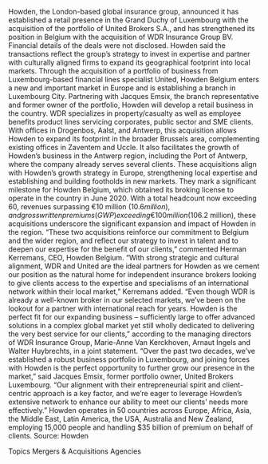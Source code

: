 Howden, the London-based global insurance group, announced it has established a retail presence in the Grand Duchy of Luxembourg with the acquisition of the portfolio of United Brokers S.A., and has strengthened its position in Belgium with the acquisition of WDR Insurance Group BV.
Financial details of the deals were not disclosed.
Howden said the transactions reflect the group’s strategy to invest in expertise and partner with culturally aligned firms to expand its geographical footprint into local markets.
Through the acquisition of a portfolio of business from Luxembourg-based financial lines specialist United, Howden Belgium enters a new and important market in Europe and is establishing a branch in Luxembourg City. Partnering with Jacques Emsix, the branch representative and former owner of the portfolio, Howden will develop a retail business in the country.
WDR specializes in property/casualty as well as employee benefits product lines servicing corporates, public sector and SME clients. With offices in Drogenbos, Aalst, and Antwerp, this acquisition allows Howden to expand its footprint in the broader Brussels area, complementing existing offices in Zaventem and Uccle. It also facilitates the growth of Howden’s business in the Antwerp region, including the Port of Antwerp, where the company already serves several clients.
These acquisitions align with Howden’s growth strategy in Europe, strengthening local expertise and establishing and building footholds in new markets. They mark a significant milestone for Howden Belgium, which obtained its broking license to operate in the country in June 2020. With a total headcount now exceeding 60, revenues surpassing €10 million ($10.6 million), and gross written premiums (GWP) exceeding €100 million ($106.2 million), these acquisitions underscore the significant expansion and impact of Howden in the region.
“These two acquisitions reinforce our commitment to Belgium and the wider region, and reflect our strategy to invest in talent and to deepen our expertise for the benefit of our clients,” commented Herman Kerremans, CEO, Howden Belgium.
“With strong strategic and cultural alignment, WDR and United are the ideal partners for Howden as we cement our position as the natural home for independent insurance brokers looking to give clients access to the expertise and specialisms of an international network within their local market,” Kerremans added.
“Even though WDR is already a well-known broker in our selected markets, we’ve been on the lookout for a partner with international reach for years. Howden is the perfect fit for our expanding business – sufficiently large to offer advanced solutions in a complex global market yet still wholly dedicated to delivering the very best service for our clients,” according to the managing directors of WDR Insurance Group, Marie-Anne Van Kerckhoven, Arnaut Ingels and Walter Huybrechts, in a joint statement.
“Over the past two decades, we’ve established a robust business portfolio in Luxembourg, and joining forces with Howden is the perfect opportunity to further grow our presence in the market,” said Jacques Emsix, former portfolio owner, United Brokers Luxembourg. “Our alignment with their entrepreneurial spirit and client-centric approach is a key factor, and we’re eager to leverage Howden’s extensive network to enhance our ability to meet our clients’ needs more effectively.”
Howden operates in 50 countries across Europe, Africa, Asia, the Middle East, Latin America, the USA, Australia and New Zealand, employing 15,000 people and handling $35 billion of premium on behalf of clients.
Source: Howden

Topics
Mergers & Acquisitions
Agencies

